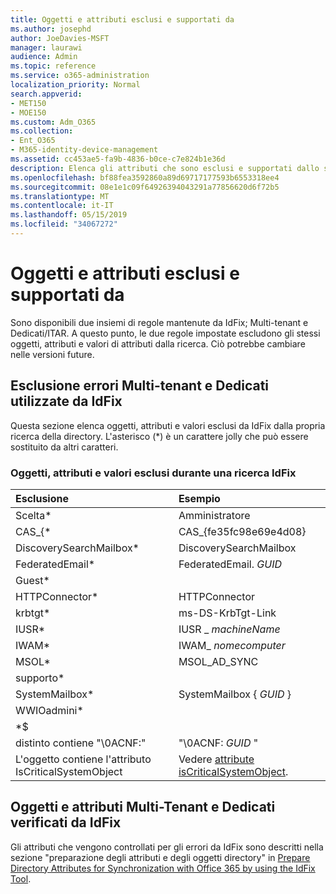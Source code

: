 ```yaml
---
title: Oggetti e attributi esclusi e supportati da
ms.author: josephd
author: JoeDavies-MSFT
manager: laurawi
audience: Admin
ms.topic: reference
ms.service: o365-administration
localization_priority: Normal
search.appverid:
- MET150
- MOE150
ms.custom: Adm_O365
ms.collection:
- Ent_O365
- M365-identity-device-management
ms.assetid: cc453ae5-fa9b-4836-b0ce-c7e824b1e36d
description: Elenca gli attributi che sono esclusi e supportati dallo strumento IdFix.
ms.openlocfilehash: bf88fea3592860a89d69717177593b6553318ee4
ms.sourcegitcommit: 08e1e1c09f64926394043291a77856620d6f72b5
ms.translationtype: MT
ms.contentlocale: it-IT
ms.lasthandoff: 05/15/2019
ms.locfileid: "34067272"
---
```

# <a name="idfix-excluded-and-supported-objects-and-attributes"></a>Oggetti e attributi esclusi e supportati da
Sono disponibili due insiemi di regole mantenute da IdFix; Multi-tenant e Dedicati/ITAR. A questo punto, le due regole impostate escludono gli stessi oggetti, attributi e valori di attributi dalla ricerca. Ciò potrebbe cambiare nelle versioni future.
  
## <a name="multi-tenant-and-dedicated-error-exclusions-used-by-idfix"></a>Esclusione errori Multi-tenant e Dedicati utilizzate da IdFix
Questa sezione elenca oggetti, attributi e valori esclusi da IdFix dalla propria ricerca della directory. L'asterisco (\*) è un carattere jolly che può essere sostituito da altri caratteri.
  
### <a name="objects-attributes-and-values-excluded-during-an-idfix-search"></a>Oggetti, attributi e valori esclusi durante una ricerca IdFix

|**Esclusione**|**Esempio**|
|:-----|:-----|
|Scelta\* |Amministratore |
|CAS_{\*  |CAS_{fe35fc98e69e4d08} |
|DiscoverySearchMailbox\*  |DiscoverySearchMailbox  |
|FederatedEmail\* |FederatedEmail. *GUID* |
|Guest\* ||
|HTTPConnector\*  |HTTPConnector |
|krbtgt\* |ms-DS-KrbTgt-Link |
|IUSR\* |IUSR _ *machineName* |
|IWAM\*  |IWAM_ *nomecomputer* |
|MSOL\* |MSOL_AD_SYNC |
|supporto\* ||
|SystemMailbox\* |SystemMailbox { *GUID* }|
|WWIOadmini\*  ||
|\*$ ||
|distinto contiene "\0ACNF:"|"\0ACNF: *GUID* " |
|L'oggetto contiene l'attributo IsCriticalSystemObject |Vedere [attribute isCriticalSystemObject](https://go.microsoft.com/fwlink/p/?LinkId=401169). |
   
## <a name="multi-tenant-and-dedicated-objects-and-attributes-checked-by-idfix"></a>Oggetti e attributi Multi-Tenant e Dedicati verificati da IdFix
Gli attributi che vengono controllati per gli errori da IdFix sono descritti nella sezione "preparazione degli attributi e degli oggetti directory" in [Prepare Directory Attributes for Synchronization with Office 365 by using the IdFix Tool](prepare-directory-attributes-for-synch-with-idfix.md).
  

